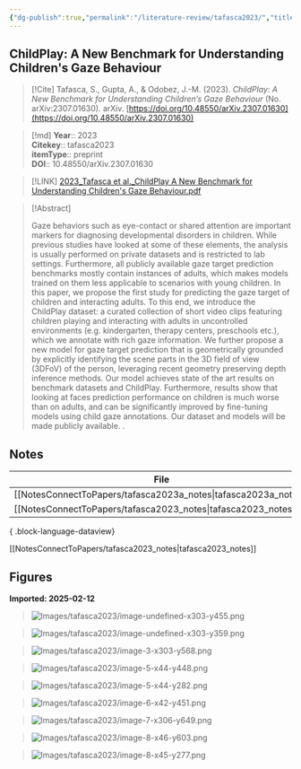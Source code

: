 ```yaml
---
{"dg-publish":true,"permalink":"/literature-review/tafasca2023/","title":"ChildPlay A New Benchmark for Understanding Children's Gaze Behaviour","tags":["ComputerVision","PatternRecognition","EyeTracking"]}
---
```



## ChildPlay: A New Benchmark for Understanding Children's Gaze Behaviour

> [!Cite]
> Tafasca, S., Gupta, A., & Odobez, J.-M. (2023). _ChildPlay: A New Benchmark for Understanding Children’s Gaze Behaviour_ (No. arXiv:2307.01630). arXiv. [https://doi.org/10.48550/arXiv.2307.01630](https://doi.org/10.48550/arXiv.2307.01630)


>[!md]
> **Year**:: 2023   
> **Citekey**:: tafasca2023  
> **itemType**:: preprint  
> **DOI**:: 10.48550/arXiv.2307.01630    

> [!LINK] 
> [2023_Tafasca et al._ChildPlay A New Benchmark for Understanding Children's Gaze Behaviour.pdf](zotero://select/library/items/4UML8KFS)

> [!Abstract]
>
> Gaze behaviors such as eye-contact or shared attention are important markers for diagnosing developmental disorders in children. While previous studies have looked at some of these elements, the analysis is usually performed on private datasets and is restricted to lab settings. Furthermore, all publicly available gaze target prediction benchmarks mostly contain instances of adults, which makes models trained on them less applicable to scenarios with young children. In this paper, we propose the first study for predicting the gaze target of children and interacting adults. To this end, we introduce the ChildPlay dataset: a curated collection of short video clips featuring children playing and interacting with adults in uncontrolled environments (e.g. kindergarten, therapy centers, preschools etc.), which we annotate with rich gaze information. We further propose a new model for gaze target prediction that is geometrically grounded by explicitly identifying the scene parts in the 3D field of view (3DFoV) of the person, leveraging recent geometry preserving depth inference methods. Our model achieves state of the art results on benchmark datasets and ChildPlay. Furthermore, results show that looking at faces prediction performance on children is much worse than on adults, and can be significantly improved by fine-tuning models using child gaze annotations. Our dataset and models will be made publicly available.
>.
> 


## Notes

| File                                                               | file.name          |
| ------------------------------------------------------------------ | ------------------ |
| [[NotesConnectToPapers/tafasca2023a_notes\|tafasca2023a_notes]] | tafasca2023a_notes |
| [[NotesConnectToPapers/tafasca2023_notes\|tafasca2023_notes]]   | tafasca2023_notes  |

{ .block-language-dataview}

[[NotesConnectToPapers/tafasca2023_notes\|tafasca2023_notes]]

## Figures

**Imported: 2025-02-12**

> ![Images/tafasca2023/image-undefined-x303-y455.png](/img/user/Images/tafasca2023/image-undefined-x303-y455.png)

> ![Images/tafasca2023/image-undefined-x303-y359.png](/img/user/Images/tafasca2023/image-undefined-x303-y359.png)

> ![Images/tafasca2023/image-3-x303-y568.png](/img/user/Images/tafasca2023/image-3-x303-y568.png)

> ![Images/tafasca2023/image-5-x44-y448.png](/img/user/Images/tafasca2023/image-5-x44-y448.png)

> ![Images/tafasca2023/image-5-x44-y282.png](/img/user/Images/tafasca2023/image-5-x44-y282.png)

> ![Images/tafasca2023/image-6-x42-y451.png](/img/user/Images/tafasca2023/image-6-x42-y451.png)

> ![Images/tafasca2023/image-7-x306-y649.png](/img/user/Images/tafasca2023/image-7-x306-y649.png)

> ![Images/tafasca2023/image-8-x46-y603.png](/img/user/Images/tafasca2023/image-8-x46-y603.png)

> ![Images/tafasca2023/image-8-x45-y277.png](/img/user/Images/tafasca2023/image-8-x45-y277.png)